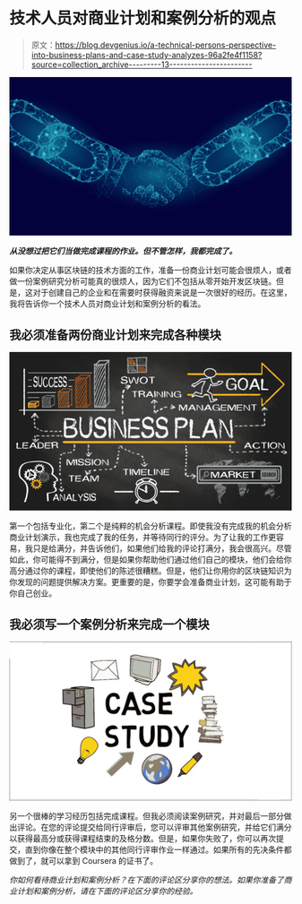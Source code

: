 # 技术人员对商业计划和案例分析的观点

> 原文：<https://blog.devgenius.io/a-technical-persons-perspective-into-business-plans-and-case-study-analyzes-96a2fe4f1158?source=collection_archive---------13----------------------->

![](img/4fa86c0eaad37f56a55837632d9ec55a.png)

***从没想过把它们当做完成课程的作业。但不管怎样，我都完成了。***

如果你决定从事区块链的技术方面的工作，准备一份商业计划可能会很烦人，或者做一份案例研究分析可能真的很烦人，因为它们不包括从零开始开发区块链。但是，这对于创建自己的企业和在需要时获得融资来说是一次很好的经历。在这里，我将告诉你一个技术人员对商业计划和案例分析的看法。

## 我必须准备两份商业计划来完成各种模块

![](img/72ff69c5964ded6ef00489dc03ceb06e.png)

第一个包括专业化，第二个是纯粹的机会分析课程。即使我没有完成我的机会分析商业计划演示，我也完成了我的任务，并等待同行的评分。为了让我的工作更容易，我只是给满分，并告诉他们，如果他们给我的评论打满分，我会很高兴。尽管如此，你可能得不到满分，但是如果你帮助他们通过他们自己的模块，他们会给你高分通过你的课程，即使他们的陈述很糟糕。但是，他们让你用你的区块链知识为你发现的问题提供解决方案。更重要的是，你要学会准备商业计划，这可能有助于你自己创业。

## 我必须写一个案例分析来完成一个模块

![](img/7a44b9e39d6588c398e2c861d64fc105.png)

另一个很棒的学习经历包括完成课程。但我必须阅读案例研究，并对最后一部分做出评论。在您的评论提交给同行评审后，您可以评审其他案例研究，并给它们满分以获得最高分或获得课程结束的及格分数。但是，如果你失败了，你可以再次提交，直到你像在整个模块中的其他同行评审作业一样通过。如果所有的先决条件都做到了，就可以拿到 Coursera 的证书了。

*你如何看待商业计划和案例分析？在下面的评论区分享你的想法。如果你准备了商业计划和案例分析，请在下面的评论区分享你的经验。*